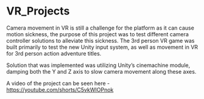 # VR_Projects

Camera movement in VR is still a challenge for the platform as it can cause motion sickness, the purpose of this project was to test different camera controller solutions to alleviate this sickness. The 3rd person VR game was built primarily to test the new Unity input system, as well as movement in VR for 3rd person action adventure titles. 

Solution that was implemented was utilizing Unity’s cinemachine module, damping both the Y and Z axis to slow camera movement along these axes. 

A video of the project can be seen here - https://youtube.com/shorts/C5vkWIOPnok
